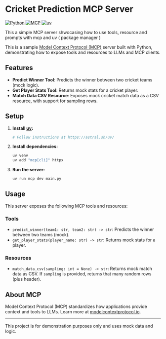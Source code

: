 # Cricket Prediction MCP Server

[![Python](https://img.shields.io/badge/Python-3.10%2B-blue?logo=python)](https://www.python.org/)
[![MCP](https://img.shields.io/badge/MCP-ModelContextProtocol-blueviolet)](https://modelcontextprotocol.io/)
[![uv](https://img.shields.io/badge/uv-fast%20Python%20installer-brightgreen)](https://astral.sh/uv/)

This a simple MCP server shwocasing how to use tools, resource and prompts with mcp and uv ( package manager )

This is a sample [Model Context Protocol (MCP)](https://modelcontextprotocol.io/) server built with Python, demonstrating how to expose tools and resources to LLMs and MCP clients.

## Features

- **Predict Winner Tool**: Predicts the winner between two cricket teams (mock logic).
- **Get Player Stats Tool**: Returns mock stats for a cricket player.
- **Match Data CSV Resource**: Exposes mock cricket match data as a CSV resource, with support for sampling rows.

## Setup

1. **Install [uv](https://astral.sh/uv/):**
   ```sh
   # Follow instructions at https://astral.sh/uv/
   ```
2. **Install dependencies:**
   ```sh
   uv venv
   uv add "mcp[cli]" httpx
   ```
3. **Run the server:**
   ```sh
   uv run mcp dev main.py
   ```

## Usage

This server exposes the following MCP tools and resources:

### Tools
- `predict_winner(team1: str, team2: str) -> str`: Predicts the winner between two teams (mock).
- `get_player_stats(player_name: str) -> str`: Returns mock stats for a player.

### Resources
- `match_data_csv(sampling: int = None) -> str`: Returns mock match data as CSV. If `sampling` is provided, returns that many random rows (plus header).

## About MCP

Model Context Protocol (MCP) standardizes how applications provide context and tools to LLMs. Learn more at [modelcontextprotocol.io](https://modelcontextprotocol.io/).

---

This project is for demonstration purposes only and uses mock data and logic.